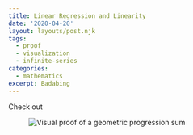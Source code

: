 ```yaml
---
title: Linear Regression and Linearity
date: '2020-04-20'
layout: layouts/post.njk
tags:
  - proof
  - visualization
  - infinite-series
categories:
  - mathematics
excerpt: Badabing
---
```

Check out

<figure>
  <img src="/media/lin-reg-ellipse.svg" alt="Visual proof of a geometric progression sum" class="img-responsive">
</figure>

